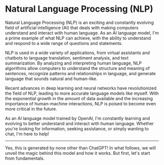 # Natural Language Processing (NLP)

Natural Language Processing (NLP) is an exciting and constantly evolving field of artificial intelligence (AI) that deals with making computers understand and interact with human language. As an AI language model, I'm a prime example of what NLP can achieve, with the ability to understand and respond to a wide range of questions and statements.

NLP is used in a wide variety of applications, from virtual assistants and chatbots to language translation, sentiment analysis, and text summarization. By analyzing and interpreting human language, NLP algorithms allow computers to understand the structure and meaning of sentences, recognize patterns and relationships in language, and generate language that sounds natural and human-like.

Recent advances in deep learning and neural networks have revolutionized the field of NLP, leading to more accurate language models like myself. With the exponential growth in the amount of data available and the increasing importance of human-machine interactions, NLP is poised to become even more critical in the future.

As an AI language model trained by OpenAI, I'm constantly learning and evolving to better understand and interact with human language. Whether you're looking for information, seeking assistance, or simply wanting to chat, I'm here to help!

---

Yes, this is generated by none other than ChatGPT! In what follows, we will unveil the magic behind this model and how it works.
But first, let's start from fundamentals.